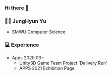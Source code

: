 ### Hi there 👋

### 👩🏻 JungHyun Yu
- SMWU Computer Science

### 💻 Experience
- Apps 2020.03~
  - Unity3D Game Team Project 'Delivery Run'
  - APPS 2021 Exhibition Page



<!--
**OliviaYJH/OliviaYJH** is a ✨ _special_ ✨ repository because its `README.md` (this file) appears on your GitHub profile.

Here are some ideas to get you started:

- 🔭 I’m currently working on ...
- 🌱 I’m currently learning ...
- 👯 I’m looking to collaborate on ...
- 🤔 I’m looking for help with ...
- 💬 Ask me about ...
- 📫 How to reach me: ...
- 😄 Pronouns: ...
- ⚡ Fun fact: ...
-->
